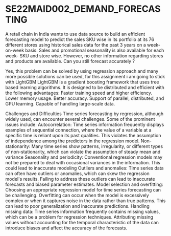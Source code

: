 # SE22MAID002_DEMAND_FORECASTING

A retail chain in India wants to use data source to build an efficient forecasting model to predict the sales SKU wise in its portfolio at its 76 different stores using historical sales data for the past 3 years on a week-on-week basis. Sales and promotional seasonality is also available for each week- SKU and store wise.
However, no other information regarding stores and products are available. Can you still forecast accurately ?

Yes, this problem can be solved by using regression approach and many more possible solutions can be used, for this assignment i am going to stick with LightGBM
LightGBM is a gradient boosting framework that uses tree based learning algorithms. It is designed to be distributed and efficient with the following advantages:
Faster training speed and higher efficiency.
Lower memory usage.
Better accuracy.
Support of parallel, distributed, and GPU learning.
Capable of handling large-scale data.

Challenges and Difficulties
Time series forecasting by regression, although widely used, can encounter several challenges. Some of the prominent issues include:
Autocorrelation: Time series information frequently displays examples of sequential connection, where the value of a variable at a specific time is reliant upon its past qualities. This violates the assumption of independence among the predictors in the regression model.
Non-stationarity: Many time series show patterns, irregularity, or different types of non-stationarity, which can violate the assumption of steady mean and variance
Seasonality and periodicity: Conventional regression models may not be prepared to deal with occasional variances in the information. This could lead to inaccurate modeling 
Outliers and anomalies: Time series data can often have outliers or anomalies, which can skew the regression model's results. Failing to address these outliers can lead to inaccurate forecasts and biased parameter estimates.
Model selection and overfitting: Choosing an appropriate regression model for time series forecasting can be challenging. Overfitting can occur when the model is excessively complex or when it captures noise in the data rather than true patterns. This can lead to poor generalization and inaccurate predictions.
Handling missing data: Time series information frequently contains missing values, which can be a problem for regression techniques. Attributing missing values without accounting for the temporal characteristic of the data can introduce biases and affect the accuracy of the forecasts.


